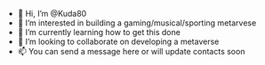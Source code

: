 - 👋 Hi, I’m @Kuda80
- 👀 I’m interested in building a gaming/musical/sporting metarvese
- 🌱 I’m currently learning how to get this done
- 💞️ I’m looking to collaborate on developing a metaverse
- 📫 You can send a message here or will update contacts soon

<!---
Kuda80/Kuda80 is a ✨ special ✨ repository because its `README.md` (this file) appears on your GitHub profile.
You can click the Preview link to take a look at your changes.
--->
